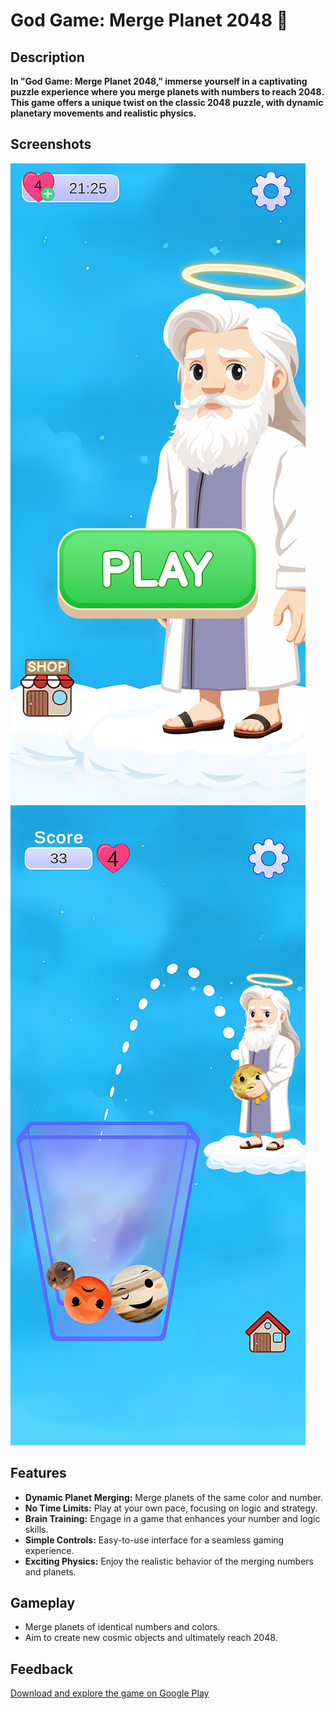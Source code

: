 # God Game: Merge Planet 2048 🌌

## Description
**In "God Game: Merge Planet 2048," immerse yourself in a captivating puzzle experience where you merge planets with numbers to reach 2048. This game offers a unique twist on the classic 2048 puzzle, with dynamic planetary movements and realistic physics.**

## Screenshots
![android](https://github.com/CyberRat-blip/God-Planets/blob/main/Assets/Sprite/UI/unnamed%20(1).webp)
![Screenshot 2](https://github.com/CyberRat-blip/God-Planets/blob/main/Assets/Sprite/UI/unnamed%20(2).webp)

## Features
- **Dynamic Planet Merging:** Merge planets of the same color and number.
- **No Time Limits:** Play at your own pace, focusing on logic and strategy.
- **Brain Training:** Engage in a game that enhances your number and logic skills.
- **Simple Controls:** Easy-to-use interface for a seamless gaming experience.
- **Exciting Physics:** Enjoy the realistic behavior of the merging numbers and planets.

## Gameplay
- Merge planets of identical numbers and colors.
- Aim to create new cosmic objects and ultimately reach 2048.

## Feedback

[Download and explore the game on Google Play](https://play.google.com/store/apps/details?id=com.god.game_of_planets_2048_2d)
